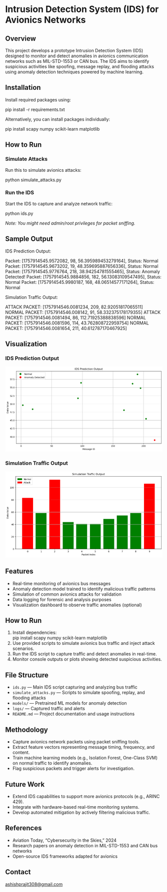 # Intrusion Detection System (IDS) for Avionics Networks

## Overview
This project develops a prototype Intrusion Detection System (IDS) designed to monitor and detect anomalies in avionics communication networks such as MIL-STD-1553 or CAN bus. The IDS aims to identify suspicious activities like spoofing, message replay, and flooding attacks using anomaly detection techniques powered by machine learning.

## Installation

Install required packages using:

pip install -r requirements.txt

Alternatively, you can install packages individually:  

pip install scapy numpy scikit-learn matplotlib


## How to Run

### Simulate Attacks

Run this to simulate avionics attacks:

python simulate_attacks.py

### Run the IDS

Start the IDS to capture and analyze network traffic:

python ids.py

*Note: You might need admin/root privileges for packet sniffing.*

## Sample Output

IDS Prediction Output:

Packet: [1757914545.9572082, 98, 56.395989453279164], Status: Normal
Packet: [1757914545.9673202, 19, 48.359695887656336], Status: Normal
Packet: [1757914545.9776764, 218, 38.94254781555465], Status: Anomaly Detected!
Packet: [1757914545.9884856, 182, 56.13083109547495], Status: Normal
Packet: [1757914545.9980187, 168, 48.06514577171264], Status: Normal

Simulation Traffic Output:

ATTACK PACKET: [1757914546.0081234, 209, 82.92051817065511]
NORMAL PACKET: [1757914546.008142, 91, 58.332375178179355]
ATTACK PACKET: [1757914546.0081494, 86, 112.71925388838596]
NORMAL PACKET: [1757914546.0081596, 114, 43.762808722959754]
NORMAL PACKET: [1757914546.0081654, 211, 40.612787170467925]

## Visualization

### IDS Prediction Output

![IDS Prediction](screenshots/ids_prediction.png)

### Simulation Traffic Output

![Simulation Traffic](screenshots/simulation_traffic.png)

## Features
- Real-time monitoring of avionics bus messages  
- Anomaly detection model trained to identify malicious traffic patterns  
- Simulation of common avionics attacks for validation  
- Data logging for forensic and analysis purposes  
- Visualization dashboard to observe traffic anomalies (optional)

## How to Run
1. Install dependencies:  
pip install scapy numpy scikit-learn matplotlib
2. Use provided scripts to simulate avionics bus traffic and inject attack scenarios.  
3. Run the IDS script to capture traffic and detect anomalies in real-time.  
4. Monitor console outputs or plots showing detected suspicious activities.

## File Structure
- `ids.py` — Main IDS script capturing and analyzing bus traffic  
- `simulate_attacks.py` — Scripts to simulate spoofing, replay, and flooding attacks  
- `models/` — Pretrained ML models for anomaly detection  
- `logs/` — Captured traffic and alerts  
- `README.md` — Project documentation and usage instructions

## Methodology
- Capture avionics network packets using packet sniffing tools.  
- Extract feature vectors representing message timing, frequency, and content.  
- Train machine learning models (e.g., Isolation Forest, One-Class SVM) on normal traffic to identify anomalies.  
- Flag suspicious packets and trigger alerts for investigation.

## Future Work
- Extend IDS capabilities to support more avionics protocols (e.g., ARINC 429).  
- Integrate with hardware-based real-time monitoring systems.  
- Develop automated mitigation by actively filtering malicious traffic.

## References
- Aviation Today, “Cybersecurity in the Skies,” 2024  
- Research papers on anomaly detection in MIL-STD-1553 and CAN bus networks  
- Open-source IDS frameworks adapted for avionics

## Contact
ashishprajit308@gmail.com
